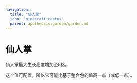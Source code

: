 ```yaml
---
navigation:
  title: "仙人掌"
  icon: "minecraft:cactus"
  parent: apotheosis:garden/garden.md
---
```


# 仙人掌

仙人掌最大生长高度增加至5格。

这个值可配置，所以它可能比基于整合包的值高一点（或低一点）。

